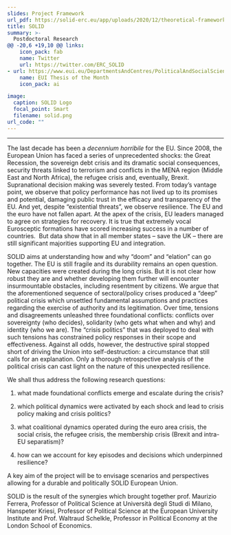 ```yaml
---
slides: Project Framework
url_pdf: https://solid-erc.eu/app/uploads/2020/12/theoretical-framework_april2021.pdf
title: SOLID
summary: >-
  Postdoctoral Research 
@@ -20,6 +19,10 @@ links:
    icon_pack: fab
    name: Twitter
    url: https://twitter.com/ERC_SOLID
- url: https://www.eui.eu/DepartmentsAndCentres/PoliticalAndSocialSciences/ResearchAndTeaching/Theses/Thesis-of-the-month-DETAILS#GandersonSummary
    name: EUI Thesis of the Month
    icon_pack: ai 

image:
  caption: SOLID Logo
  focal_point: Smart
  filename: solid.png
url_code: ""
---
```

---
The last decade has been a *decennium horribile* for the EU. Since 2008, the European Union has faced a series of unprecedented shocks: the Great Recession, the sovereign debt crisis and its dramatic social consequences, security threats linked to terrorism and conflicts in the MENA region (Middle East and North Africa), the refugee crisis and, eventually, Brexit. Supranational decision making was severely tested. From today’s vantage point, we observe that policy performance has not lived up to its promises and potential, damaging public trust in the efficacy and transparency of the EU. And yet, despite “existential threats”, we observe resilience. The EU and the euro have not fallen apart. At the apex of the crisis, EU leaders managed to agree on strategies for recovery. It is true that extremely vocal Eurosceptic formations have scored increasing success in a number of countries.  But data show that in all member states – save the UK – there are still significant majorities supporting EU and integration.

SOLID aims at understanding how and why “doom” and “elation” can go together. The EU is still fragile and its durability remains an open question. New capacities were created during the long crisis. But it is not clear how robust they are and whether developing them further will encounter insurmountable obstacles, including resentment by citizens. We argue that the aforementioned sequence of sectoral/policy crises produced a “deep” political crisis which unsettled fundamental assumptions and practices regarding the exercise of authority and its legitimation. Over time, tensions and disagreements unleashed three foundational conflicts: conflicts over sovereignty (who decides), solidarity (who gets what when and why) and identity (who we are). The “crisis politics” that was deployed to deal with such tensions has constrained policy responses in their scope and effectiveness. Against all odds, however, the destructive spiral stopped short of driving the Union into self-destruction: a circumstance that still calls for an explanation. Only a thorough retrospective analysis of the political crisis can cast light on the nature of this unexpected resilience.

We shall thus address the following research questions:

1. what made foundational conflicts emerge and escalate during the crisis?

2. which political dynamics were activated by each shock and lead to crisis policy making and crisis politics?

3. what coalitional dynamics operated during the euro area crisis, the social crisis, the refugee crisis, the membership crisis (Brexit and intra-EU separatism)?

4. how can we account for key episodes and decisions which underpinned resilience?

A key aim of the project will be to envisage scenarios and perspectives allowing for a durable and politically SOLID European Union.

SOLID is the result of the synergies which brought together prof. Maurizio Ferrera, Professor of Political Science at Università degli Studi di Milano, Hanspeter Kriesi, Professor of Political Science at the European University Institute and Prof. Waltraud Schelkle, Professor in Political Economy at the London School of Economics.
